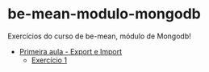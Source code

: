 # be-mean-modulo-mongodb
Exercícios do curso de be-mean, módulo de Mongodb!

- [Primeira aula - Export e Import](https://github.com/Webschool-io/be-mean-instagram/blob/master/apostila/mongodb/export_import.md)
    - [Exercício 1](./exercises/mongodb-aula-01-exercicio.md)

